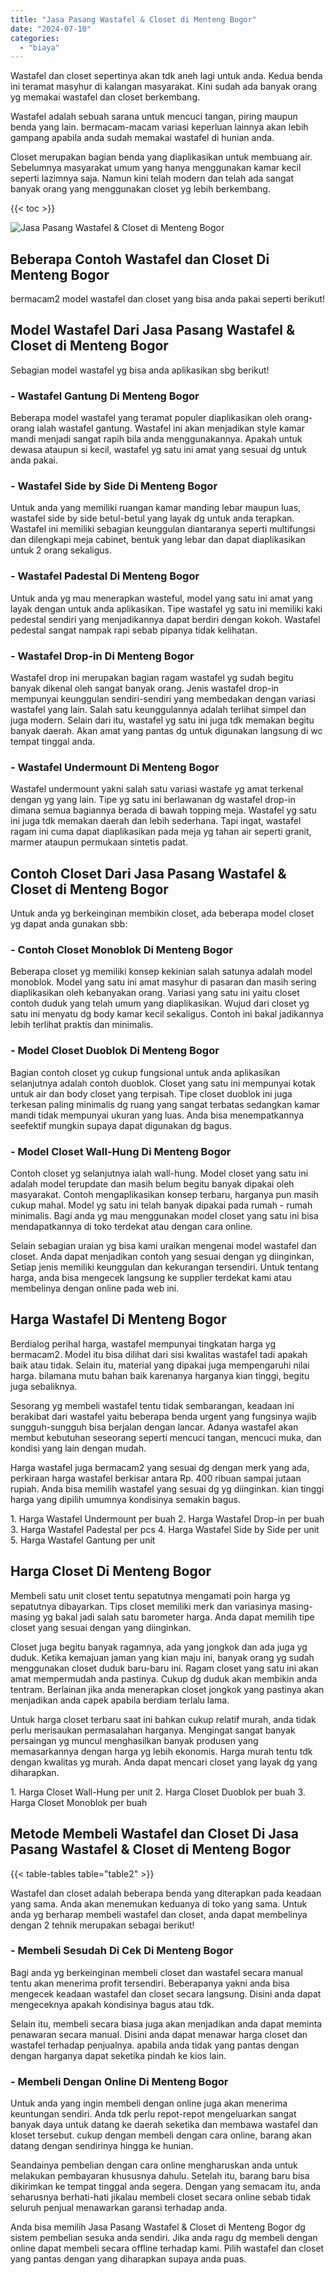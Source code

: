```yaml
---
title: "Jasa Pasang Wastafel & Closet di Menteng Bogor"
date: "2024-07-10"
categories: 
  - "biaya"
---
```


Wastafel dan closet sepertinya akan tdk aneh lagi untuk anda. Kedua benda ini teramat masyhur di kalangan masyarakat. Kini sudah ada banyak orang yg memakai wastafel dan closet berkembang.

Wastafel adalah sebuah sarana untuk mencuci tangan, piring maupun benda yang lain. bermacam-macam variasi keperluan lainnya akan lebih gampang apabila anda sudah memakai wastafel di hunian anda.

Closet merupakan bagian benda yang diaplikasikan untuk membuang air. Sebelumnya masyarakat umum yang hanya menggunakan kamar kecil seperti lazimnya saja. Namun kini telah modern dan telah ada sangat banyak orang yang menggunakan closet yg lebih berkembang.

{{< toc >}}

![Jasa Pasang Wastafel & Closet di Menteng Bogor](/images/wastafel-closet-murah54.png)

## Beberapa Contoh Wastafel dan Closet Di Menteng Bogor

bermacam2 model wastafel dan closet yang bisa anda pakai seperti berikut!

## Model Wastafel Dari Jasa Pasang Wastafel & Closet di Menteng Bogor

Sebagian model wastafel yg bisa anda aplikasikan sbg berikut!

### \- Wastafel Gantung Di Menteng Bogor

Beberapa model wastafel yang teramat populer diaplikasikan oleh orang-orang ialah wastafel gantung. Wastafel ini akan menjadikan style kamar mandi menjadi sangat rapih bila anda menggunakannya. Apakah untuk dewasa ataupun si kecil, wastafel yg satu ini amat yang sesuai dg untuk anda pakai.

### \- Wastafel Side by Side Di Menteng Bogor

Untuk anda yang memiliki ruangan kamar manding lebar maupun luas, wastafel side by side betul-betul yang layak dg untuk anda terapkan. Wastafel ini memiliki sebagian keunggulan diantaranya seperti multifungsi dan dilengkapi meja cabinet, bentuk yang lebar dan dapat diaplikasikan untuk 2 orang sekaligus.

### \- Wastafel Padestal Di Menteng Bogor

Untuk anda yg mau menerapkan wasteful, model yang satu ini amat yang layak dengan untuk anda aplikasikan. Tipe wastafel yg satu ini memiliki kaki pedestal sendiri yang menjadikannya dapat berdiri dengan kokoh. Wastafel pedestal sangat nampak rapi sebab pipanya tidak kelihatan.

### \- Wastafel Drop-in Di Menteng Bogor

Wastafel drop ini merupakan bagian ragam wastafel yg sudah begitu banyak dikenal oleh sangat banyak orang. Jenis wastafel drop-in mempunyai keunggulan sendiri-sendiri yang membedakan dengan variasi wastafel yang lain. Salah satu keunggulannya adalah terlihat simpel dan juga modern. Selain dari itu, wastafel yg satu ini juga tdk memakan begitu banyak daerah. Akan amat yang pantas dg untuk digunakan langsung di wc tempat tinggal anda.

### \- Wastafel Undermount Di Menteng Bogor

Wastafel undermount yakni salah satu variasi wastafe yg amat terkenal dengan yg yang lain. Tipe yg satu ini berlawanan dg wastafel drop-in dimana semua bagiannya berada di bawah topping meja. Wastafel yg satu ini juga tdk memakan daerah dan lebih sederhana. Tapi ingat, wastafel ragam ini cuma dapat diaplikasikan pada meja yg tahan air seperti granit, marmer ataupun permukaan sintetis padat.

## Contoh Closet Dari Jasa Pasang Wastafel & Closet di Menteng Bogor

Untuk anda yg berkeinginan membikin closet, ada beberapa model closet yg dapat anda gunakan sbb:

### \- Contoh Closet Monoblok Di Menteng Bogor

Beberapa closet yg memiliki konsep kekinian salah satunya adalah model monoblok. Model yang satu ini amat masyhur di pasaran dan masih sering diaplikasikan oleh kebanyakan orang. Variasi yang satu ini yaitu closet contoh duduk yang telah umum yang diaplikasikan. Wujud dari closet yg satu ini menyatu dg body kamar kecil sekaligus. Contoh ini bakal jadikannya lebih terlihat praktis dan minimalis.

### \- Model Closet Duoblok Di Menteng Bogor

Bagian contoh closet yg cukup fungsional untuk anda aplikasikan selanjutnya adalah contoh duoblok. Closet yang satu ini mempunyai kotak untuk air dan body closet yang terpisah. Tipe closet duoblok ini juga terkesan paling minimalis dg ruang yang sangat terbatas sedangkan kamar mandi tidak mempunyai ukuran yang luas. Anda bisa menempatkannya seefektif mungkin supaya dapat digunakan dg bagus.

### \- Model Closet Wall-Hung Di Menteng Bogor

Contoh closet yg selanjutnya ialah wall-hung. Model closet yang satu ini adalah model terupdate dan masih belum begitu banyak dipakai oleh masyarakat. Contoh mengaplikasikan konsep terbaru, harganya pun masih cukup mahal. Model yg satu ini telah banyak dipakai pada rumah - rumah minimalis. Bagi anda yg mau menggunakan model closet yang satu ini bisa mendapatkannya di toko terdekat atau dengan cara online.

Selain sebagian uraian yg bisa kami uraikan mengenai model wastafel dan closet. Anda dapat menjadikan contoh yang sesuai dengan yg diinginkan, Setiap jenis memiliki keunggulan dan kekurangan tersendiri. Untuk tentang harga, anda bisa mengecek langsung ke supplier terdekat kami atau membelinya dengan online pada web ini.

## Harga Wastafel Di Menteng Bogor

Berdialog perihal harga, wastafel mempunyai tingkatan harga yg bermacam2. Model itu bisa dilihat dari sisi kwalitas wastafel tadi apakah baik atau tidak. Selain itu, material yang dipakai juga mempengaruhi nilai harga. bilamana mutu bahan baik karenanya harganya kian tinggi, begitu juga sebaliknya.

Sesorang yg membeli wastafel tentu tidak sembarangan, keadaan ini berakibat dari wastafel yaitu beberapa benda urgent yang fungsinya wajib sungguh-sungguh bisa berjalan dengan lancar. Adanya wastafel akan membut kebutuhan seseorang seperti mencuci tangan, mencuci muka, dan kondisi yang lain dengan mudah.

Harga wastafel juga bermacam2 yang sesuai dg dengan merk yang ada, perkiraan harga wastafel berkisar antara Rp. 400 ribuan sampai jutaan rupiah. Anda bisa memilih wastafel yang sesuai dg yg diinginkan. kian tinggi harga yang dipilih umumnya kondisinya semakin bagus.

1\. Harga Wastafel Undermount per buah 2. Harga Wastafel Drop-in per buah 3. Harga Wastafel Padestal per pcs 4. Harga Wastafel Side by Side per unit 5. Harga Wastafel Gantung per unit

## Harga Closet Di Menteng Bogor

Membeli satu unit closet tentu sepatutnya mengamati poin harga yg sepatutnya dibayarkan. Tips closet memiliki merk dan variasinya masing-masing yg bakal jadi salah satu barometer harga. Anda dapat memilih tipe closet yang sesuai dengan yang diinginkan.

Closet juga begitu banyak ragamnya, ada yang jongkok dan ada juga yg duduk. Ketika kemajuan jaman yang kian maju ini, banyak orang yg sudah menggunakan closet duduk baru-baru ini. Ragam closet yang satu ini akan amat mempermudah anda pastinya. Cukup dg duduk akan membikin anda tentram. Berlainan jika anda menerapkan closet jongkok yang pastinya akan menjadikan anda capek apabila berdiam terlalu lama.

Untuk harga closet terbaru saat ini bahkan cukup relatif murah, anda tidak perlu merisaukan permasalahan harganya. Mengingat sangat banyak persaingan yg muncul menghasilkan banyak produsen yang memasarkannya dengan harga yg lebih ekonomis. Harga murah tentu tdk dengan kwalitas yg murah. Anda dapat mencari closet yang layak dg yang diharapkan.

1\. Harga Closet Wall-Hung per unit 2. Harga Closet Duoblok per buah 3. Harga Closet Monoblok per buah

## Metode Membeli Wastafel dan Closet Di Jasa Pasang Wastafel & Closet di Menteng Bogor

{{< table-tables table="table2" >}}

Wastafel dan closet adalah beberapa benda yang diterapkan pada keadaan yang sama. Anda akan menemukan keduanya di toko yang sama. Untuk anda yg berharap membeli wastafel dan closet, anda dapat membelinya dengan 2 tehnik merupakan sebagai berikut!

### \- Membeli Sesudah Di Cek Di Menteng Bogor

Bagi anda yg berkeinginan membeli closet dan wastafel secara manual tentu akan menerima profit tersendiri. Beberapanya yakni anda bisa mengecek keadaan wastafel dan closet secara langsung. Disini anda dapat mengeceknya apakah kondisinya bagus atau tdk.

Selain itu, membeli secara biasa juga akan menjadikan anda dapat meminta penawaran secara manual. Disini anda dapat menawar harga closet dan wastafel terhadap penjualnya. apabila anda tidak yang pantas dengan dengan harganya dapat seketika pindah ke kios lain.

### \- Membeli Dengan Online Di Menteng Bogor

Untuk anda yang ingin membeli dengan online juga akan menerima keuntungan sendiri. Anda tdk perlu repot-repot mengeluarkan sangat banyak daya untuk datang ke daerah seketika dan membawa wastafel dan kloset tersebut. cukup dengan membeli dengan cara online, barang akan datang dengan sendirinya hingga ke hunian.

Seandainya pembelian dengan cara online mengharuskan anda untuk melakukan pembayaran khususnya dahulu. Setelah itu, barang baru bisa dikirimkan ke tempat tinggal anda segera. Dengan yang semacam itu, anda seharusnya berhati-hati jikalau membeli closet secara online sebab tidak seluruh penjual menawarkan garansi terhadap anda.

Anda bisa memilih Jasa Pasang Wastafel & Closet di Menteng Bogor dg sistem pembelian sesuka anda sendiri. Jika anda ragu dg membeli dengan online dapat membeli secara offline terhadap kami. Pilih wastafel dan closet yang pantas dengan yang diharapkan supaya anda puas.
